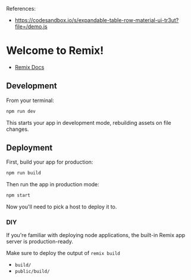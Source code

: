 References:

-   https://codesandbox.io/s/expandable-table-row-material-ui-tr3ut?file=/demo.js

# Welcome to Remix!

-   [Remix Docs](https://remix.run/docs)

## Development

From your terminal:

```sh
npm run dev
```

This starts your app in development mode, rebuilding assets on file changes.

## Deployment

First, build your app for production:

```sh
npm run build
```

Then run the app in production mode:

```sh
npm start
```

Now you'll need to pick a host to deploy it to.

### DIY

If you're familiar with deploying node applications, the built-in Remix app server is production-ready.

Make sure to deploy the output of `remix build`

-   `build/`
-   `public/build/`
